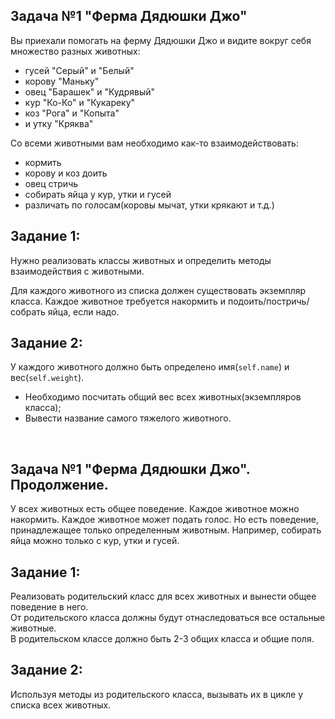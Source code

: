## Задача №1 "Ферма Дядюшки Джо"
Вы приехали помогать на ферму Дядюшки Джо и видите вокруг себя множество разных животных:
* гусей "Серый" и "Белый"
* корову "Маньку"
* овец "Барашек" и "Кудрявый"
* кур "Ко-Ко" и "Кукареку"
* коз "Рога" и "Копыта"
* и утку "Кряква"



Со всеми животными вам необходимо как-то взаимодействовать:


* кормить
* корову и коз доить
* овец стричь
* собирать яйца у кур, утки и гусей
* различать по голосам(коровы мычат, утки крякают и т.д.)
​

## Задание 1:
Нужно реализовать классы животных и определить методы взаимодействия с животными.


​Для каждого животного из списка должен существовать экземпляр класса.
Каждое животное требуется накормить и подоить/постричь/собрать яйца, если надо.
​
## Задание 2:
У каждого животного должно быть определено имя(```self.name```) и вес(```self.weight```). 
- Необходимо посчитать общий вес всех животных(экземпляров класса);
- Вывести название самого тяжелого животного.

​
## Задача №1 "Ферма Дядюшки Джо". Продолжение.
У всех животных есть общее поведение. Каждое животное можно накормить. Каждое животное может подать голос.
Но есть поведение, принадлежащее только определенным животным. Например, собирать яйца можно только с кур, утки и гусей.  

## Задание 1:
Реализовать родительский класс для всех животных и вынести общее поведение в него.  
От родительского класса должны будут отнаследоваться все остальные животные.  
В родительском классе должно быть 2-3 общих класса и общие поля.

## Задание 2:
Используя методы из родительского класса, вызывать их в цикле у списка всех животных.
